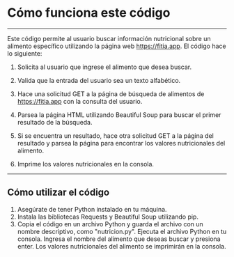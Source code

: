 # Cómo funciona este código
---

Este código permite al usuario buscar información nutricional sobre un alimento específico utilizando la página web https://fitia.app. El código hace lo siguiente:

1. Solicita al usuario que ingrese el alimento que desea buscar.

2. Valida que la entrada del usuario sea un texto alfabético.

3. Hace una solicitud GET a la página de búsqueda de alimentos de https://fitia.app con la consulta del usuario.

4. Parsea la página HTML utilizando Beautiful Soup para buscar el primer resultado de la búsqueda.

5. Si se encuentra un resultado, hace otra solicitud GET a la página del resultado y parsea la página para encontrar los valores nutricionales del alimento.

6. Imprime los valores nutricionales en la consola.

---
## Cómo utilizar el código

1. Asegúrate de tener Python instalado en tu máquina.
2. Instala las bibliotecas Requests y Beautiful Soup utilizando pip.
3. Copia el código en un archivo Python y guarda el archivo con un nombre descriptivo, como "nutricion.py".
Ejecuta el archivo Python en tu consola.
Ingresa el nombre del alimento que deseas buscar y presiona enter.
Los valores nutricionales del alimento se imprimirán en la consola.